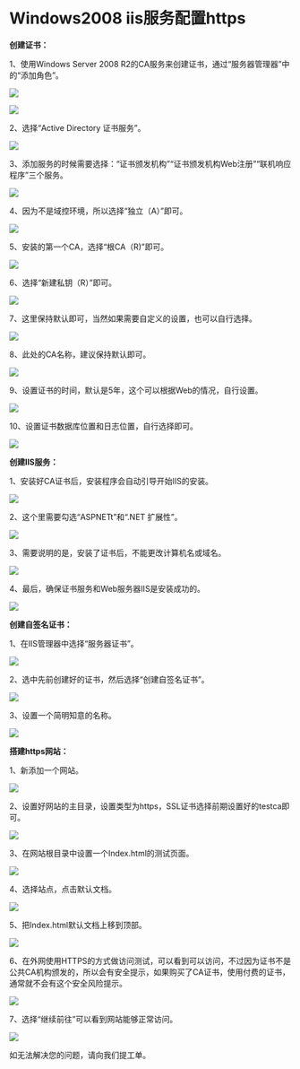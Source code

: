 # Windows2008 iis服务配置https
**创建证书：**

1、使用Windows  Server 2008 R2的CA服务来创建证书，通过“服务器管理器”中的“添加角色”。

![](https://github.com/jdcloudcom/cn/blob/edit/image/Elastic-Compute/Virtual-Machine/Windows/Windows2008%20iis%E6%9C%8D%E5%8A%A1%E9%85%8D%E7%BD%AEhttps01.png)

![](https://github.com/jdcloudcom/cn/blob/edit/image/Elastic-Compute/Virtual-Machine/Windows/Windows2008%20iis%E6%9C%8D%E5%8A%A1%E9%85%8D%E7%BD%AEhttps02.png)

2、选择“Active Directory 证书服务”。

![](https://github.com/jdcloudcom/cn/blob/edit/image/Elastic-Compute/Virtual-Machine/Windows/Windows2008%20iis%E6%9C%8D%E5%8A%A1%E9%85%8D%E7%BD%AEhttps03.png)

3、添加服务的时候需要选择：“证书颁发机构”“证书颁发机构Web注册”“联机响应程序”三个服务。

![](https://github.com/jdcloudcom/cn/blob/edit/image/Elastic-Compute/Virtual-Machine/Windows/Windows2008%20iis%E6%9C%8D%E5%8A%A1%E9%85%8D%E7%BD%AEhttps04.png)

4、因为不是域控环境，所以选择“独立（A）”即可。

![](https://github.com/jdcloudcom/cn/blob/edit/image/Elastic-Compute/Virtual-Machine/Windows/Windows2008%20iis%E6%9C%8D%E5%8A%A1%E9%85%8D%E7%BD%AEhttps05.png)

5、安装的第一个CA，选择“根CA（R)”即可。

![](https://github.com/jdcloudcom/cn/blob/edit/image/Elastic-Compute/Virtual-Machine/Windows/Windows2008%20iis%E6%9C%8D%E5%8A%A1%E9%85%8D%E7%BD%AEhttps06.png)

6、选择“新建私钥（R）”即可。

![](https://github.com/jdcloudcom/cn/blob/edit/image/Elastic-Compute/Virtual-Machine/Windows/Windows2008%20iis%E6%9C%8D%E5%8A%A1%E9%85%8D%E7%BD%AEhttps07.png)

7、这里保持默认即可，当然如果需要自定义的设置，也可以自行选择。

![](https://github.com/jdcloudcom/cn/blob/edit/image/Elastic-Compute/Virtual-Machine/Windows/Windows2008%20iis%E6%9C%8D%E5%8A%A1%E9%85%8D%E7%BD%AEhttps08.png)

8、此处的CA名称，建议保持默认即可。

![](https://github.com/jdcloudcom/cn/blob/edit/image/Elastic-Compute/Virtual-Machine/Windows/Windows2008%20iis%E6%9C%8D%E5%8A%A1%E9%85%8D%E7%BD%AEhttps09.png)

9、设置证书的时间，默认是5年，这个可以根据Web的情况，自行设置。

![](https://github.com/jdcloudcom/cn/blob/edit/image/Elastic-Compute/Virtual-Machine/Windows/Windows2008%20iis%E6%9C%8D%E5%8A%A1%E9%85%8D%E7%BD%AEhttps10.png)

10、设置证书数据库位置和日志位置，自行选择即可。

![](https://github.com/jdcloudcom/cn/blob/edit/image/Elastic-Compute/Virtual-Machine/Windows/Windows2008%20iis%E6%9C%8D%E5%8A%A1%E9%85%8D%E7%BD%AEhttps11.png)

**创建IIS服务：**

1、安装好CA证书后，安装程序会自动引导开始IIS的安装。

![](https://github.com/jdcloudcom/cn/blob/edit/image/Elastic-Compute/Virtual-Machine/Windows/Windows2008%20iis%E6%9C%8D%E5%8A%A1%E9%85%8D%E7%BD%AEhttps12.png)

2、这个里需要勾选“ASPNETt”和“.NET 扩展性”。

![](https://github.com/jdcloudcom/cn/blob/edit/image/Elastic-Compute/Virtual-Machine/Windows/Windows2008%20iis%E6%9C%8D%E5%8A%A1%E9%85%8D%E7%BD%AEhttps13.png)

3、需要说明的是，安装了证书后，不能更改计算机名或域名。

![](https://github.com/jdcloudcom/cn/blob/edit/image/Elastic-Compute/Virtual-Machine/Windows/Windows2008%20iis%E6%9C%8D%E5%8A%A1%E9%85%8D%E7%BD%AEhttps14.png)

4、最后，确保证书服务和Web服务器IIS是安装成功的。

![](https://github.com/jdcloudcom/cn/blob/edit/image/Elastic-Compute/Virtual-Machine/Windows/Windows2008%20iis%E6%9C%8D%E5%8A%A1%E9%85%8D%E7%BD%AEhttps15.png)

**创建自签名证书：**

1、在IIS管理器中选择“服务器证书”。

![](https://github.com/jdcloudcom/cn/blob/edit/image/Elastic-Compute/Virtual-Machine/Windows/Windows2008%20iis%E6%9C%8D%E5%8A%A1%E9%85%8D%E7%BD%AEhttps16.png)

2、选中先前创建好的证书，然后选择“创建自签名证书”。

![](https://github.com/jdcloudcom/cn/blob/edit/image/Elastic-Compute/Virtual-Machine/Windows/Windows2008%20iis%E6%9C%8D%E5%8A%A1%E9%85%8D%E7%BD%AEhttps17.png)

3、设置一个简明知意的名称。

![](https://github.com/jdcloudcom/cn/blob/edit/image/Elastic-Compute/Virtual-Machine/Windows/Windows2008%20iis%E6%9C%8D%E5%8A%A1%E9%85%8D%E7%BD%AEhttps18.png)

**搭建https网站：**

1、新添加一个网站。

![](https://github.com/jdcloudcom/cn/blob/edit/image/Elastic-Compute/Virtual-Machine/Windows/Windows2008%20iis%E6%9C%8D%E5%8A%A1%E9%85%8D%E7%BD%AEhttps19.png)

2、设置好网站的主目录，设置类型为https，SSL证书选择前期设置好的testca即可。

![](https://github.com/jdcloudcom/cn/blob/edit/image/Elastic-Compute/Virtual-Machine/Windows/Windows2008%20iis%E6%9C%8D%E5%8A%A1%E9%85%8D%E7%BD%AEhttps20.png)

3、在网站根目录中设置一个Index.html的测试页面。

![](https://github.com/jdcloudcom/cn/blob/edit/image/Elastic-Compute/Virtual-Machine/Windows/Windows2008%20iis%E6%9C%8D%E5%8A%A1%E9%85%8D%E7%BD%AEhttps21.png)

4、选择站点，点击默认文档。

![](https://github.com/jdcloudcom/cn/blob/edit/image/Elastic-Compute/Virtual-Machine/Windows/Windows2008%20iis%E6%9C%8D%E5%8A%A1%E9%85%8D%E7%BD%AEhttps22.png)

5、把Index.html默认文档上移到顶部。

![](https://github.com/jdcloudcom/cn/blob/edit/image/Elastic-Compute/Virtual-Machine/Windows/Windows2008%20iis%E6%9C%8D%E5%8A%A1%E9%85%8D%E7%BD%AEhttps23.png)

6、在外网使用HTTPS的方式做访问测试，可以看到可以访问，不过因为证书不是公共CA机构颁发的，所以会有安全提示，如果购买了CA证书，使用付费的证书，通常就不会有这个安全风险提示。

![](https://github.com/jdcloudcom/cn/blob/edit/image/Elastic-Compute/Virtual-Machine/Windows/Windows2008%20iis%E6%9C%8D%E5%8A%A1%E9%85%8D%E7%BD%AEhttps24.png)

7、选择“继续前往”可以看到网站能够正常访问。

![](https://github.com/jdcloudcom/cn/blob/edit/image/Elastic-Compute/Virtual-Machine/Windows/Windows2008%20iis%E6%9C%8D%E5%8A%A1%E9%85%8D%E7%BD%AEhttps25.png)

如无法解决您的问题，请向我们提工单。